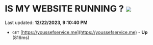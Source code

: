 # IS MY WEBSITE RUNNING ? [![](https://img.shields.io/static/v1?label=Sponsor&message=%E2%9D%A4&logo=GitHub&color=%23fe8e86)](https://github.com/sponsors/<username>)

Last updated: **12/22/2023, 9:10:40 PM**

- `GET` [https://youssefservice.me](https://youssefservice.me) - **Up** (816ms)
